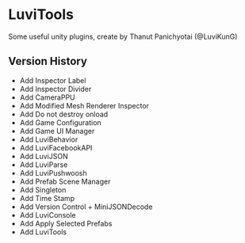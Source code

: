 # LuviTools
Some useful unity plugins, create by Thanut Panichyotai (@LuviKunG)

## Version History
- Add Inspector Label
- Add Inspector Divider
- Add CameraPPU
- Add Modified Mesh Renderer Inspector
- Add Do not destroy onload
- Add Game Configuration
- Add Game UI Manager
- Add LuviBehavior
- Add LuviFacebookAPI
- Add LuviJSON
- Add LuviParse
- Add LuviPushwoosh
- Add Prefab Scene Manager
- Add Singleton
- Add Time Stamp
- Add Version Control + MiniJSONDecode
- Add LuviConsole
- Add Apply Selected Prefabs
- Add LuviTools